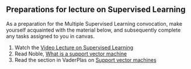 ## Preparations for lecture on Supervised Learning

As a preparation for the Multiple Supervised Learning convocation, make yourself acquainted with the material below, and subsequently complete any tasks assigned to you in canvas.

1. Watch the [Video Lecture on Supervised Learning](https://youtu.be/LJVg_hSa5tU)
2. Read Noble, [What is a support vector machine](https://www.nature.com/articles/nbt1206-1565)
3. Read the section in VaderPlas on [Support vector machines](https://jakevdp.github.io/PythonDataScienceHandbook/05.07-support-vector-machines.html)
